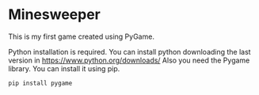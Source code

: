 # Minesweeper

This is my first game created using PyGame.

Python installation is required. You can install python downloading the last version in https://www.python.org/downloads/
Also you need the Pygame library. You can install it using pip.
```python
pip install pygame
```

